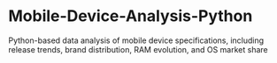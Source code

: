 # Mobile-Device-Analysis-Python
Python-based data analysis of mobile device specifications, including release trends, brand distribution, RAM evolution, and OS market share
